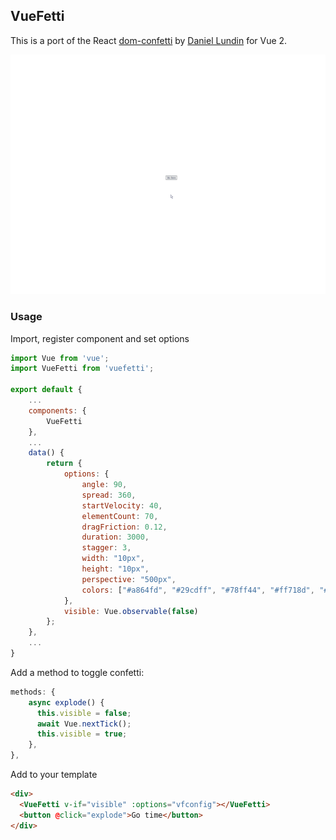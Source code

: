 ## VueFetti

This is a port of the React [dom-confetti](https://github.com/daniel-lundin/dom-confetti) by [Daniel Lundin](https://github.com/daniel-lundin) for Vue 2.

<p align="center">
  <img src=".github/vuefetti-demo.gif">
</p>

### Usage

Import, register component and set options

```js
import Vue from 'vue';
import VueFetti from 'vuefetti';

export default {
    ...
    components: {
        VueFetti
    },
    ...
    data() {
        return {
            options: {
                angle: 90,
                spread: 360,
                startVelocity: 40,
                elementCount: 70,
                dragFriction: 0.12,
                duration: 3000,
                stagger: 3,
                width: "10px",
                height: "10px",
                perspective: "500px",
                colors: ["#a864fd", "#29cdff", "#78ff44", "#ff718d", "#fdff6a"],
            },
            visible: Vue.observable(false)
        };
    },
    ...
}
```

Add a method to toggle confetti:

```js
methods: {
    async explode() {
      this.visible = false;
      await Vue.nextTick();
      this.visible = true;
    },
},
```

Add to your template

```html
<div>
  <VueFetti v-if="visible" :options="vfconfig"></VueFetti>
  <button @click="explode">Go time</button>
</div>
```
